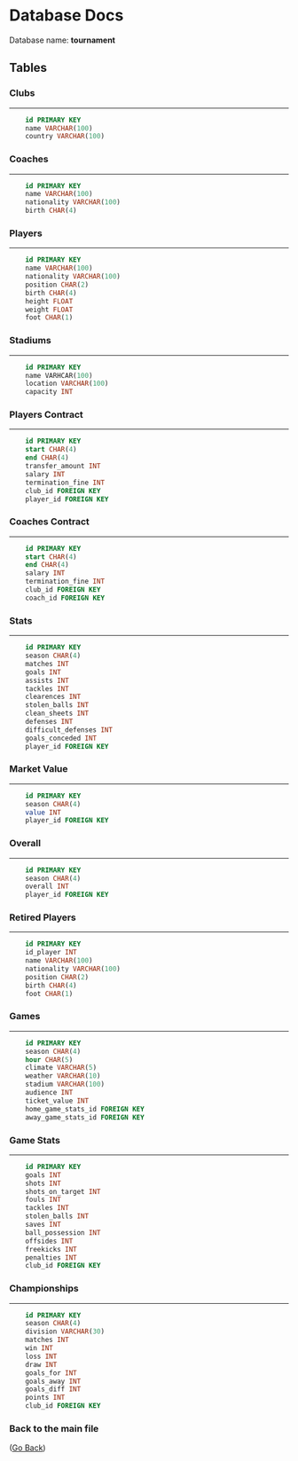 # Database Docs

<p>Database name: <b>tournament</b></p>

## Tables
### Clubs
---
```sql
    id PRIMARY KEY
    name VARCHAR(100)
    country VARCHAR(100)
```

### Coaches
---
```sql
    id PRIMARY KEY
    name VARCHAR(100)
    nationality VARCHAR(100)
    birth CHAR(4)
```

### Players
---
```sql
    id PRIMARY KEY
    name VARCHAR(100)
    nationality VARCHAR(100)
    position CHAR(2)
    birth CHAR(4)
    height FLOAT
    weight FLOAT
    foot CHAR(1)
```

### Stadiums
---
```sql
    id PRIMARY KEY
    name VARHCAR(100)
    location VARCHAR(100)
    capacity INT
```

### Players Contract
---
```sql
    id PRIMARY KEY
    start CHAR(4)
    end CHAR(4)
    transfer_amount INT
    salary INT
    termination_fine INT 
    club_id FOREIGN KEY
    player_id FOREIGN KEY
```

### Coaches Contract
---
```sql
    id PRIMARY KEY
    start CHAR(4)
    end CHAR(4)
    salary INT
    termination_fine INT 
    club_id FOREIGN KEY
    coach_id FOREIGN KEY
```

### Stats
---
```sql
    id PRIMARY KEY
    season CHAR(4)
    matches INT
    goals INT
    assists INT
    tackles INT
    clearences INT
    stolen_balls INT
    clean_sheets INT
    defenses INT
    difficult_defenses INT
    goals_conceded INT
    player_id FOREIGN KEY
```

### Market Value
---
```sql
    id PRIMARY KEY
    season CHAR(4)
    value INT
    player_id FOREIGN KEY 
```

### Overall
---
```sql
    id PRIMARY KEY
    season CHAR(4)
    overall INT
    player_id FOREIGN KEY
```

### Retired Players
---
```sql
    id PRIMARY KEY
    id_player INT
    name VARCHAR(100)
    nationality VARCHAR(100)
    position CHAR(2)
    birth CHAR(4)
    foot CHAR(1)
```

### Games
---
```sql
    id PRIMARY KEY
    season CHAR(4)
    hour CHAR(5)
    climate VARCHAR(5)
    weather VARCHAR(10)
    stadium VARCHAR(100)
    audience INT
    ticket_value INT
    home_game_stats_id FOREIGN KEY
    away_game_stats_id FOREIGN KEY
```


### Game Stats
---
```sql
    id PRIMARY KEY
    goals INT
    shots INT
    shots_on_target INT
    fouls INT
    tackles INT
    stolen_balls INT
    saves INT
    ball_possession INT
    offsides INT
    freekicks INT
    penalties INT
    club_id FOREIGN KEY
```

### Championships
---
```sql
    id PRIMARY KEY
    season CHAR(4)
    division VARCHAR(30)
    matches INT 
    win INT
    loss INT
    draw INT
    goals_for INT
    goals_away INT
    goals_diff INT
    points INT
    club_id FOREIGN KEY
```

### Back to the main file
([Go Back](../README.md)) 